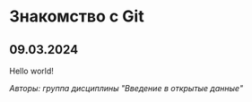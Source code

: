 # Знакомство с Git

## 09.03.2024

Hello world!

*Авторы: группа дисциплины "Введение в открытые данные"*

